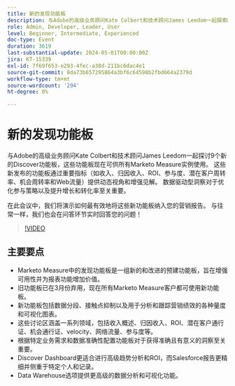 ```yaml
---
title: 新的发现功能板
description: 与Adobe的高级业务顾问Kate Colbert和技术顾问James Leedom一起探索Marketo Measure中的9个新Discover功能板，通过现场演示和问答会议提供对收入、ROI、参与度和潜在客户周转率等指标的动态见解。
role: Admin, Developer, Leader, User
level: Beginner, Intermediate, Experienced
doc-type: Event
duration: 3619
last-substantial-update: 2024-05-01T00:00:00Z
jira: KT-15339
exl-id: 7f69f653-e293-4fec-a38d-211bc6dac4e1
source-git-commit: 8da73b657295864a3bf6c64598b2fbd664a2379d
workflow-type: tm+mt
source-wordcount: '294'
ht-degree: 0%

---
```


# 新的发现功能板

与Adobe的高级业务顾问Kate Colbert和技术顾问James Leedom一起探讨9个新的Discover功能板，这些功能板现在可供所有Marketo Measure实例使用。 这些新发布的功能板通过重要指标（如收入、归因收入、ROI、参与度、潜在客户周转率、机会周转率和Web流量）提供动态视角和增强见解。 数据驱动型洞察对于优化参与策略以及提升增长和转化率至关重要。

在此会议中，我们将演示如何最有效地将这些新功能板纳入您的营销报告。 与往常一样，我们也会在问答环节实时回答您的问题！

>[!VIDEO](https://video.tv.adobe.com/v/3428405/?learn=on)

## 主要要点

* Marketo Measure中的发现功能板是一组新的和改进的预建功能板，旨在增强可用性并为报表功能增加价值。
* 旧功能板已在3月份弃用，现在所有Marketo Measure客户都可使用新功能板。
* 新功能板包括数据分段、接触点抑制以及用于分析和跟踪营销绩效的各种量度和可视化图表。
* 这些讨论区涵盖一系列领域，包括收入概述、归因收入、ROI、潜在客户通行证、机会通行证、velocity、网络流量、参与度等。
* 根据特定业务需求和数据准确性配置功能板对于获得准确且有意义的洞察至关重要。
* Discover Dashboard更适合进行高级趋势分析和ROI，而Salesforce报告更精细并侧重于特定个人和记录。
* Data Warehouse选项提供更高级的数据分析和可视化功能。
